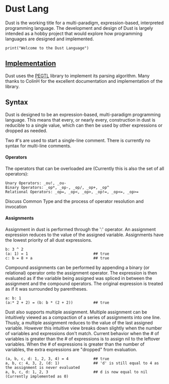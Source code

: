 # Dust Lang
	
Dust is the working title for a multi-paradigm, expression-based, interpreted programming language. The development and design of Dust is largely intended as a hobby project that would explore how programming languages are designed and implemented. 

	print("Welcome to the Dust Language")

## [Implementation](https://github.com/hGriff0n/DustLang/tree/master/Interpreter/WIP)
Dust uses the [PEGTL](https://github.com/ColinH/PEGTL) library to implement its parsing algorithm. Many thanks to ColinH for the excellent documentation and implementation of the library.

## Syntax

Dust is designed to be an expression-based, multi-paradigm programming language. This means that every, or nearly every, construction in dust is reducible to a single value, which can then be used by other expressions or dropped as needed.

Two #'s are used to start a single-line comment. There is currently no syntax for multi-line comments.

#### Operators

The operators that can be overloaded are (Currently this is also the set of all operators):

	Unary Operators: _ou!, _ou-
	Binary Operators: _op*, _op-, _op/, _op+, _op^
	Relational Operators: _op=, _op<, _op>, _op!=, _op<=, _op>=

Discuss Common Type and the process of operator resolution and invocation

#### Assignments

Assignment in dust is performed through the ':' operator.
An assignment expression reduces to the value of the assigned variable.
Assignments have the lowest priority of all dust expressions.

    b: 3 ^ 2
	(a: 1) = 1                             ## true
    c: b = 8 + a                           ## true

Compound assignments can be performed by appending a binary (or relational) operator onto the assignment operator.
The expression is then evaluated as if the variable being assigned was spliced in between the assignment and the compound operators.
The original expression is treated as if it was surrounded by parentheses.

	a: b: 1
	(a:* 2 + 2) = (b: b * (2 + 2))         ## true

Dust also supports multiple assignment.
Multiple assignment can be intuitively viewed as a compaction of a series of assignments into one line.
Thusly, a multiple assignment reduces to the value of the last assigned variable.
However this intuitive view breaks down slightly when the number of variables and expressions don't match.
Current behavior when the # of variables is greater than the # of expressions is to assign nil to the leftover variables.
When the # of expressions is greater than the number of variables, the extra expressions are "dropped" from evaluation.

    (a, b, c, d: 1, 2, 3, 4) = 4           ## true
    a, b, c: 4, 3, 2, (d: 1)               ## 'd' is still equal to 4 as the assignment is never evaluated
    a, b, c, d: 1, 2, 3                    ## d is now equal to nil (Currently implemented as 0)